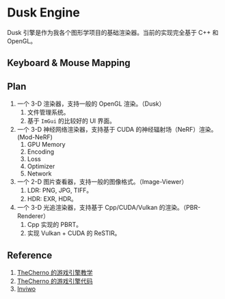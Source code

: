 # Dusk Engine

Dusk 引擎是作为我各个图形学项目的基础渲染器。当前的实现完全基于 C++ 和 OpenGL。

## Keyboard & Mouse Mapping

## Plan

1. 一个 3-D 渲染器，支持一般的 OpenGL 渲染。（Dusk）
    1. 文件管理系统。
    2. 基于 `ImGui` 的比较好的 UI 界面。
2. 一个 3-D 神经网络渲染器，支持基于 CUDA 的神经辐射场（NeRF）渲染。(Mod-NeRF)
    1. GPU Memory
    2. Encoding
    3. Loss
    4. Optimizer
    5. Network
3. 一个 2-D 图片查看器，支持一般的图像格式。（Image-Viewer）
    1. LDR: PNG, JPG, TIFF。
    2. HDR: EXR, HDR。
4. 一个 3-D 光追渲染器，支持基于 Cpp/CUDA/Vulkan 的渲染。（PBR-Renderer）
    1. Cpp 实现的 PBRT。
    2. 实现 Vulkan + CUDA 的 ReSTIR。

## Reference

1. [TheCherno 的游戏引擎教学](https://www.youtube.com/watch?v=vtWdgtMo1T4)
2. [TheCherno 的游戏引擎代码](https://github.com/TheCherno/Hazel)
3. [Inviwo](https://inviwo.org)
